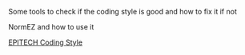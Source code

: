 Some tools to check if the coding style is good and how to fix it if not

NormEZ and how to use it

[EPITECH Coding Style](https://intra.epitech.eu/file/public/technical-documentations/epitech_c_coding_style.pdf)